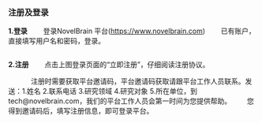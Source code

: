 ###  **注册及登录**
**1.登录**
　　登录NovelBrain 平台(https://www.novelbrain.com)
　　已有账户，直接填写用户名和密码，登录。
<div style="text-align:center"><img data-src="1.png" width="500px" ></img></div>

**2.注册**
　　点击上图登录页面的“立即注册”，仔细阅读注册协议。
<div style="text-align:center"><img data-src="3.png" width="500px" ></img></div>　
　　注册时需要获取平台邀请码，平台邀请码获取请跟平台工作人员联系。发送：1.姓名 2.联系电话 3.研究领域 4.研究对象 5.所在单位，到tech@novelbrain.com，我们的平台工作人员会第一时间为您提供帮助。
　　您得到邀请码后，填写注册信息，即可登录平台。
<div style="text-align:center"><img data-src="4.png" width="400px" ></img></div>

